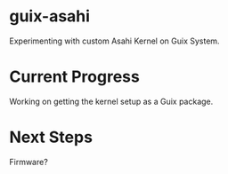 # guix-asahi
Experimenting with custom Asahi Kernel on Guix System.

# Current Progress
Working on getting the kernel setup as a Guix package.

# Next Steps
Firmware?
